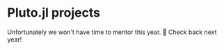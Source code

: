 # Pluto.jl projects

Unfortunately we won't have time to mentor this year.  Check back next year!


